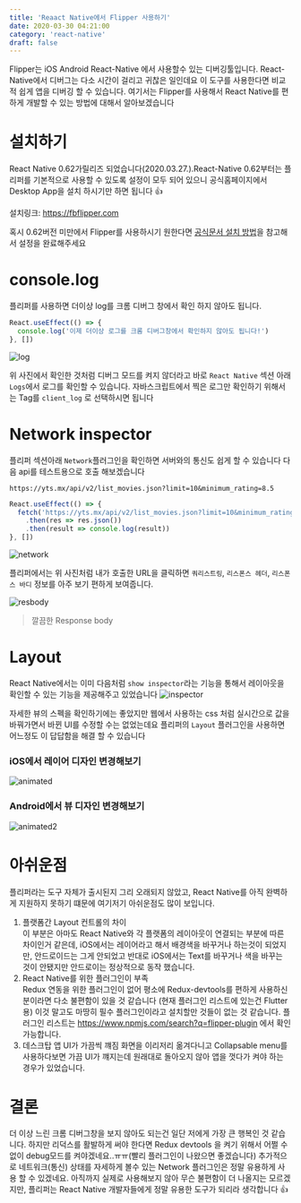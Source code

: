 ```yaml
---
title: 'Reaact Native에서 Flipper 사용하기'
date: 2020-03-30 04:21:00
category: 'react-native'
draft: false
---
```


Flipper는 iOS Android React-Native 에서 사용할수 있는 디버깅툴입니다. React-Native에서 디버그는 다소 시간이 걸리고 귀찮은 일인데요 이 도구를 사용한다면 비교적 쉽게 앱을 디버깅 할 수 있습니다. 여기서는 Flipper를 사용해서 React Native를 편하게 개발할 수 있는 방법에 대해서 알아보겠습니다

# 설치하기

React Native 0.62가릴리즈 되었습니다(2020.03.27.).React-Native 0.62부터는 플리퍼를 기본적으로 사용할 수 있도록 설정이 모두 되어 있으니 공식홈페이지에서 Desktop App을 설치 하시기만 하면 됩니다 👍

설치링크: https://fbflipper.com

혹시 0.62버전 미만에서 Flipper를 사용하시기 원한다면 [공식문서 설치 방법](https://fbflipper.com/docs/getting-started.html#setup-your-react-native-app)을 참고해서 설정을 완료해주세요

# console.log

플리퍼를 사용하면 더이상 log를 크롬 디버그 창에서 확인 하지 않아도 됩니다.

```js
React.useEffect(() => {
  console.log('이제 더이상 로그를 크롬 디버그창에서 확인하지 않아도 됩니다!')
}, [])
```

<img src="images/flipper_log.png" alt ="log"/>

위 사진에서 확인한 것처럼 디버그 모드를 켜지 않더라고 바로 `React Native` 섹션 아래 `Logs`에서 로그를 확인할 수 있습니다. 자바스크립트에서 찍은 로그만 확인하기 위해서는 Tag를 `client_log` 로 선택하시면 됩니다

# Network inspector

플리퍼 섹션아래 `Network`플러그인을 확인하면 서버와의 통신도 쉽게 할 수 있습니다 다음 api를 테스트용으로 호출 해보겠습니다

`https://yts.mx/api/v2/list_movies.json?limit=10&minimum_rating=8.5`

```js
React.useEffect(() => {
  fetch('https://yts.mx/api/v2/list_movies.json?limit=10&minimum_rating=8.5')
    .then(res => res.json())
    .then(result => console.log(result))
}, [])
```

<img src="images/network.png" alt ="network"/>

플리퍼에서는 위 사진처럼 내가 호출한 URL을 클릭하면 `쿼리스트링`, `리스폰스 헤더`, `리스폰스 바디` 정보를 아주 보기 편하게 보여줍니다.

<img src="images/clean_res.png" alt ="resbody"/>

> 깔끔한 Response body

# Layout

React Native에서는 이미 다음처럼 `show inspector`라는 기능을 통해서 레이아웃을 확인할 수 있는 기능을 제공해주고 있었습니다
<img src="images/inspector.png" alt ="inspector" />

자세한 뷰의 스펙을 확인하기에는 좋았지만 웹에서 사용하는 css 처럼 실시간으로 값을 바꿔가면서 바뀐 UI를 수정할 수는 없었는데요 플리퍼의 `Layout` 플러그인을 사용하면 어느정도 이 답답함을 해결 할 수 있습니다

### iOS에서 레이어 디자인 변경해보기

<img src="images/animated.gif" alt ="animated"/>

### Android에서 뷰 디자인 변경해보기

<img src="images/animated2.gif" alt ="animated2"/>

# 아쉬운점

플리퍼라는 도구 자체가 출시된지 그리 오래되지 않았고, React Native를 아직 완벽하게 지원하지 못하기 떄문에 여기저기 아쉬운점도 많이 보입니다.

1. 플랫폼간 Layout 컨트롤의 차이  
   이 부분은 아마도 React Native와 각 플랫폼의 레이아웃이 연결되는 부분에 따른 차이인거 같은데, iOS에서는 레이어라고 해서 배경색을 바꾸거나 하는것이 되었지만, 안드로이드는 그게 안되었고 반대로 iOS에서는 Text를 바꾸거나 색을 바꾸는 것이 안됐지만 안드로이는 정상적으로 동작 했습니다.
2. React Native를 위한 플러그인이 부족  
   Redux 연동을 위한 플러그인이 없어 평소에 Redux-devtools를 편하게 사용하신 분이라면 다소 불편함이 있을 것 같습니다 (현재 플러그인 리스트에 있는건 Flutter용) 이것 말고도 마땅히 필수 플러그인이라고 설치할만 것들이 없는 것 같습니다. 플러그인 리스트는 https://www.npmjs.com/search?q=flipper-plugin 에서 확인 가능합니다.
3. 데스크탑 앱 UI가 가끔씩 꺠짐
   화면을 이리저리 옮겨다니고 Collapsable menu를 사용하다보면 가끔 UI가 꺠지는데 원래대로 돌아오지 않아 앱을 껏다가 켜야 하는 경우가 있었습니다.

# 결론

더 이상 느린 크롬 디버그창을 보지 않아도 되는건 일단 저에게 가장 큰 행복인 것 같습니다. 하지만 리덕스를 활발하게 써야 한다면 Redux devtools 을 켜기 위해서 어쩔 수 없이 debug모드를 켜야겠네요..ㅠㅠ(빨리 플러그인이 나왔으면 좋겠습니다) 추가적으로 네트워크(통신) 상태를 자세하게 볼수 있는 Network 플러그인은 정말 유용하게 사용 할 수 있겠네요. 아직까지 실제로 사용해보지 않아 무슨 불편함이 더 나올지는 모르겠지만, 플리퍼는 React Native 개발자들에게 정말 유용한 도구가 되리라 생각합니다 👍
